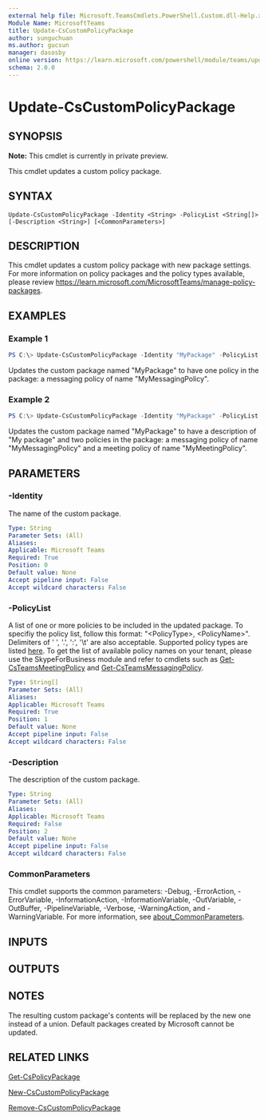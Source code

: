 ```yaml
---
external help file: Microsoft.TeamsCmdlets.PowerShell.Custom.dll-Help.xml
Module Name: MicrosoftTeams
title: Update-CsCustomPolicyPackage
author: sunguchuan
ms.author: gucsun
manager: dasosby
online version: https://learn.microsoft.com/powershell/module/teams/update-cscustompolicypackage
schema: 2.0.0
---
```


# Update-CsCustomPolicyPackage

## SYNOPSIS

**Note:** This cmdlet is currently in private preview.

This cmdlet updates a custom policy package.

## SYNTAX

```
Update-CsCustomPolicyPackage -Identity <String> -PolicyList <String[]> [-Description <String>] [<CommonParameters>]
```

## DESCRIPTION

This cmdlet updates a custom policy package with new package settings. For more information on policy packages and the policy types available, please review https://learn.microsoft.com/MicrosoftTeams/manage-policy-packages.

## EXAMPLES

### Example 1
```powershell
PS C:\> Update-CsCustomPolicyPackage -Identity "MyPackage" -PolicyList "TeamsMessagingPolicy, MyMessagingPolicy"
```

Updates the custom package named "MyPackage" to have one policy in the package: a messaging policy of name "MyMessagingPolicy".
### Example 2
```powershell
PS C:\> Update-CsCustomPolicyPackage -Identity "MyPackage" -PolicyList "TeamsMessagingPolicy, MyMessagingPolicy", "TeamsMeetingPolicy, MyMeetingPolicy" -Description "My package"
```

Updates the custom package named "MyPackage" to have a description of "My package" and two policies in the package: a messaging policy of name "MyMessagingPolicy" and a meeting policy of name "MyMeetingPolicy".

## PARAMETERS

### -Identity

The name of the custom package.

```yaml
Type: String
Parameter Sets: (All)
Aliases:
Applicable: Microsoft Teams
Required: True
Position: 0
Default value: None
Accept pipeline input: False
Accept wildcard characters: False
```

### -PolicyList

A list of one or more policies to be included in the updated package. To specifiy the policy list, follow this format: "\<PolicyType\>, \<PolicyName\>". Delimiters of ' ', '.', ':', '\t' are also acceptable. Supported policy types are listed [here](https://learn.microsoft.com/MicrosoftTeams/manage-policy-packages#what-is-a-policy-package). To get the list of available policy names on your tenant, please use the SkypeForBusiness module and refer to cmdlets such as [Get-CsTeamsMeetingPolicy](https://learn.microsoft.com/powershell/module/skype/get-csteamsmeetingpolicy?view=skype-ps) and [Get-CsTeamsMessagingPolicy](https://learn.microsoft.com/powershell/module/skype/get-csteamsmessagingpolicy?view=skype-ps).

```yaml
Type: String[]
Parameter Sets: (All)
Aliases:
Applicable: Microsoft Teams
Required: True
Position: 1
Default value: None
Accept pipeline input: False
Accept wildcard characters: False
```

### -Description

The description of the custom package.

```yaml
Type: String
Parameter Sets: (All)
Aliases:
Applicable: Microsoft Teams
Required: False
Position: 2
Default value: None
Accept pipeline input: False
Accept wildcard characters: False
```

### CommonParameters
This cmdlet supports the common parameters: -Debug, -ErrorAction, -ErrorVariable, -InformationAction, -InformationVariable, -OutVariable, -OutBuffer, -PipelineVariable, -Verbose, -WarningAction, and -WarningVariable. For more information, see [about_CommonParameters](https://go.microsoft.com/fwlink/?LinkID=113216).

## INPUTS

## OUTPUTS

## NOTES
The resulting custom package's contents will be replaced by the new one instead of a union. Default packages created by Microsoft cannot be updated.

## RELATED LINKS

[Get-CsPolicyPackage](Get-CsPolicyPackage.md)

[New-CsCustomPolicyPackage](New-CsCustomPolicyPackage.md)

[Remove-CsCustomPolicyPackage](Remove-CsCustomPolicyPackage.md)

